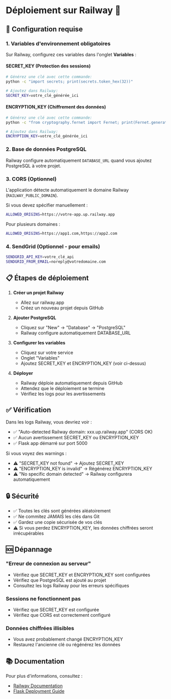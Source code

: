 # Déploiement sur Railway 🚂

## 🔧 Configuration requise

### 1. Variables d'environnement obligatoires

Sur Railway, configurez ces variables dans l'onglet **Variables** :

#### SECRET_KEY (Protection des sessions)
```bash
# Générez une clé avec cette commande:
python -c "import secrets; print(secrets.token_hex(32))"

# Ajoutez dans Railway:
SECRET_KEY=votre_clé_générée_ici
```

#### ENCRYPTION_KEY (Chiffrement des données)
```bash
# Générez une clé avec cette commande:
python -c "from cryptography.fernet import Fernet; print(Fernet.generate_key().decode())"

# Ajoutez dans Railway:
ENCRYPTION_KEY=votre_clé_générée_ici
```

### 2. Base de données PostgreSQL

Railway configure automatiquement `DATABASE_URL` quand vous ajoutez PostgreSQL à votre projet.

### 3. CORS (Optionnel)

L'application détecte automatiquement le domaine Railway (`RAILWAY_PUBLIC_DOMAIN`).

Si vous devez spécifier manuellement :
```bash
ALLOWED_ORIGINS=https://votre-app.up.railway.app
```

Pour plusieurs domaines :
```bash
ALLOWED_ORIGINS=https://app1.com,https://app2.com
```

### 4. SendGrid (Optionnel - pour emails)

```bash
SENDGRID_API_KEY=votre_clé_api
SENDGRID_FROM_EMAIL=noreply@votredomaine.com
```

## 📋 Étapes de déploiement

1. **Créer un projet Railway**
   - Allez sur railway.app
   - Créez un nouveau projet depuis GitHub

2. **Ajouter PostgreSQL**
   - Cliquez sur "New" → "Database" → "PostgreSQL"
   - Railway configure automatiquement DATABASE_URL

3. **Configurer les variables**
   - Cliquez sur votre service
   - Onglet "Variables"
   - Ajoutez SECRET_KEY et ENCRYPTION_KEY (voir ci-dessus)

4. **Déployer**
   - Railway déploie automatiquement depuis GitHub
   - Attendez que le déploiement se termine
   - Vérifiez les logs pour les avertissements

## ✅ Vérification

Dans les logs Railway, vous devriez voir :
- ✅ "Auto-detected Railway domain: xxx.up.railway.app" (CORS OK)
- ✅ Aucun avertissement SECRET_KEY ou ENCRYPTION_KEY
- ✅ Flask app démarré sur port 5000

Si vous voyez des warnings :
- ⚠️ "SECRET_KEY not found" → Ajoutez SECRET_KEY
- ⚠️ "ENCRYPTION_KEY is invalid" → Régénérez ENCRYPTION_KEY
- ⚠️ "No specific domain detected" → Railway configurera automatiquement

## 🔒 Sécurité

- ✅ Toutes les clés sont générées aléatoirement
- ✅ Ne commitez JAMAIS les clés dans Git
- ✅ Gardez une copie sécurisée de vos clés
- ⚠️ Si vous perdez ENCRYPTION_KEY, les données chiffrées seront irrécupérables

## 🆘 Dépannage

### "Erreur de connexion au serveur"
- Vérifiez que SECRET_KEY et ENCRYPTION_KEY sont configurées
- Vérifiez que PostgreSQL est ajouté au projet
- Consultez les logs Railway pour les erreurs spécifiques

### Sessions ne fonctionnent pas
- Vérifiez que SECRET_KEY est configurée
- Vérifiez que CORS est correctement configuré

### Données chiffrées illisibles
- Vous avez probablement changé ENCRYPTION_KEY
- Restaurez l'ancienne clé ou régénérez les données

## 📚 Documentation

Pour plus d'informations, consultez :
- [Railway Documentation](https://docs.railway.app/)
- [Flask Deployment Guide](https://flask.palletsprojects.com/en/latest/deploying/)
